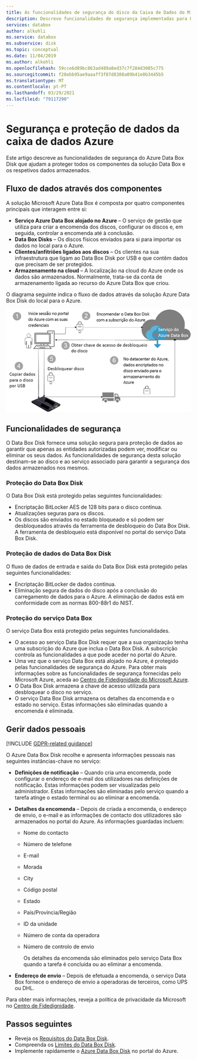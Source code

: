 ```yaml
---
title: As funcionalidades de segurança do disco da Caixa de Dados do Microsoft Azure | Microsoft Docs em dados
description: Descreve funcionalidades de segurança implementadas para O Disco de Caixa de Dados Azure, uma solução em nuvem que lhe permite transferir grandes quantidades de dados para o Azure
services: databox
author: alkohli
ms.service: databox
ms.subservice: disk
ms.topic: conceptual
ms.date: 11/04/2019
ms.author: alkohli
ms.openlocfilehash: 59cce6d89bc863ad489a8ed37c7f284d3085c775
ms.sourcegitcommit: f28ebb95ae9aaaff3f87d8388a09b41e0b3445b5
ms.translationtype: MT
ms.contentlocale: pt-PT
ms.lasthandoff: 03/29/2021
ms.locfileid: "79117290"
---
```

# <a name="azure-data-box-disk-security-and-data-protection"></a>Segurança e proteção de dados da caixa de dados Azure

Este artigo descreve as funcionalidades de segurança do Azure Data Box Disk que ajudam a proteger todos os componentes da solução Data Box e os respetivos dados armazenados. 

## <a name="data-flow-through-components"></a>Fluxo de dados através dos componentes

A solução Microsoft Azure Data Box é composta por quatro componentes principais que interagem entre si:

- **Serviço Azure Data Box alojado no Azure** – O serviço de gestão que utiliza para criar a encomenda dos discos, configurar os discos e, em seguida, controlar a encomenda até à conclusão.
- **Data Box Disks** – Os discos físicos enviados para si para importar os dados no local para o Azure. 
- **Clientes/anfitriões ligados aos discos** – Os clientes na sua infraestrutura que ligam ao Data Box Disk por USB e que contêm dados que precisam de ser protegidos.
- **Armazenamento na cloud** – A localização na cloud do Azure onde os dados são armazenados. Normalmente, trata-se da conta de armazenamento ligada ao recurso do Azure Data Box que criou.

O diagrama seguinte indica o fluxo de dados através da solução Azure Data Box Disk do local para o Azure.

![Segurança do Data Box Disk](media/data-box-disk-security/data-box-disk-security-1.png)

## <a name="security-features"></a>Funcionalidades de segurança

O Data Box Disk fornece uma solução segura para proteção de dados ao garantir que apenas as entidades autorizadas podem ver, modificar ou eliminar os seus dados. As funcionalidades de segurança desta solução destinam-se ao disco e ao serviço associado para garantir a segurança dos dados armazenados nos mesmos.

### <a name="data-box-disk-protection"></a>Proteção do Data Box Disk

O Data Box Disk está protegido pelas seguintes funcionalidades:

- Encriptação BitLocker AES de 128 bits para o disco contínua.
- Atualizações seguras para os discos.
- Os discos são enviados no estado bloqueado e só podem ser desbloqueados através da ferramenta de desbloqueio do Data Box Disk. A ferramenta de desbloqueio está disponível no portal do serviço Data Box Disk.

### <a name="data-box-disk-data-protection"></a>Proteção de dados do Data Box Disk

O fluxo de dados de entrada e saída do Data Box Disk está protegido pelas seguintes funcionalidades:

- Encriptação BitLocker de dados contínua.
- Eliminação segura de dados do disco após a conclusão do carregamento de dados para o Azure. A eliminação de dados está em conformidade com as normas 800-88r1 do NIST.

### <a name="data-box-service-protection"></a>Proteção do serviço Data Box

O serviço Data Box está protegido pelas seguintes funcionalidades.

- O acesso ao serviço Data Box Disk requer que a sua organização tenha uma subscrição do Azure que inclua o Data Box Disk. A subscrição controla as funcionalidades a que pode aceder no portal do Azure.
- Uma vez que o serviço Data Box está alojado no Azure, é protegido pelas funcionalidades de segurança do Azure. Para obter mais informações sobre as funcionalidades de segurança fornecidas pelo Microsoft Azure, aceda ao [Centro de Fidedignidade do Microsoft Azure](https://www.microsoft.com/TrustCenter/Security/default.aspx).
- O Data Box Disk armazena a chave de acesso utilizada para desbloquear o disco no serviço. 
- O serviço Data Box Disk armazena os detalhes da encomenda e o estado no serviço. Estas informações são eliminadas quando a encomenda é eliminada.

## <a name="managing-personal-data"></a>Gerir dados pessoais

[!INCLUDE [GDPR-related guidance](../../includes/gdpr-intro-sentence.md)]

O Azure Data Box Disk recolhe e apresenta informações pessoais nas seguintes instâncias-chave no serviço:

- **Definições de notificação** – Quando cria uma encomenda, pode configurar o endereço de e-mail dos utilizadores nas definições de notificação. Estas informações podem ser visualizadas pelo administrador. Estas informações são eliminadas pelo serviço quando a tarefa atinge o estado terminal ou ao eliminar a encomenda.

- **Detalhes da encomenda** – Depois de criada a encomenda, o endereço de envio, o e-mail e as informações de contacto dos utilizadores são armazenados no portal do Azure. As informações guardadas incluem:

  - Nome do contacto
  - Número de telefone
  - E-mail
  - Morada
  - City
  - Código postal
  - Estado
  - País/Província/Região
  - ID da unidade
  - Número de conta da operadora
  - Número de controlo de envio

    Os detalhes da encomenda são eliminados pelo serviço Data Box quando a tarefa é concluída ou ao eliminar a encomenda.

- **Endereço de envio** – Depois de efetuada a encomenda, o serviço Data Box fornece o endereço de envio a operadoras de terceiros, como UPS ou DHL. 

Para obter mais informações, reveja a política de privacidade da Microsoft no [Centro de Fidedignidade](https://www.microsoft.com/trustcenter).


## <a name="next-steps"></a>Passos seguintes

- Reveja os [Requisitos do Data Box Disk](data-box-disk-system-requirements.md).
- Compreenda os [Limites do Data Box Disk](data-box-disk-limits.md).
- Implemente rapidamente o [Azure Data Box Disk](data-box-disk-quickstart-portal.md) no portal do Azure.
